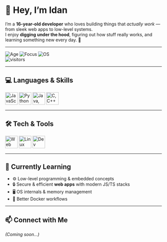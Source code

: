 # 👋 Hey, I’m Idan  

I’m a **16-year-old developer** who loves building things that *actually work* — from sleek web apps to low-level systems.  
I enjoy **digging under the hood**, figuring out how stuff really works, and learning something new every day. 🚀  

---

![Age](https://img.shields.io/badge/Age-16-blue?style=flat-square) 
![Focus](https://img.shields.io/badge/Focus-Web%20%26%20Systems-green?style=flat-square) 
![OS](https://img.shields.io/badge/Linux-Arch%20%7C%20Debian-orange?style=flat-square&logo=linux)  
![visitors](https://visitor-badge.laobi.icu/badge?page_id=idandrori555.idandrori555)

---

## 💻 Languages & Skills  
<p align="left">
  <!-- JavaScript / TypeScript -->
  <img src="https://skillicons.dev/icons?i=js,ts" height="40" alt="JavaScript, TypeScript"/>
  <!-- Python -->
  <img src="https://skillicons.dev/icons?i=python" height="40" alt="Python"/>
  <!-- Java & C# -->
  <img src="https://skillicons.dev/icons?i=java,cs" height="40" alt="Java, C#"/>
  <!-- C / C++ -->
  <img src="https://skillicons.dev/icons?i=c,cpp" height="40" alt="C, C++"/>
</p>

---

## 🛠 Tech & Tools  
<p align="left">
  <!-- Web & Backend -->
  <img src="https://skillicons.dev/icons?i=bun,deno,nodejs,react,tailwind,vite,express,docker" height="40" alt="Web Tools"/>
  <!-- Systems -->
  <img src="https://skillicons.dev/icons?i=linux,arch,debian" height="40" alt="Linux Distros"/>
  <!-- Toolbox -->
  <img src="https://skillicons.dev/icons?i=git,github,neovim,vscode" height="40" alt="Dev Tools"/>
</p>

---

## 🌱 Currently Learning  
- ⚙️ Low-level programming & embedded concepts  
- 🔒 Secure & efficient **web apps** with modern JS/TS stacks  
- 🖥️ OS internals & memory management  
- 🐳 Better Docker workflows  

---

## 📫 Connect with Me  
*(Coming soon…)*  
